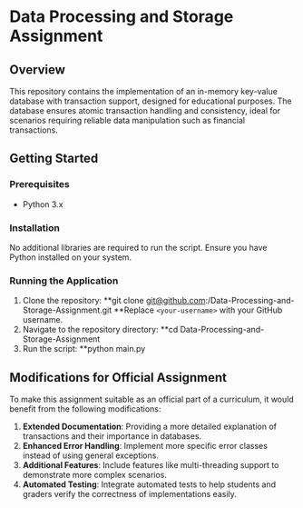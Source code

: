 # Data Processing and Storage Assignment

## Overview
This repository contains the implementation of an in-memory key-value database with transaction support, designed for educational purposes. The database ensures atomic transaction handling and consistency, ideal for scenarios requiring reliable data manipulation such as financial transactions.

## Getting Started

### Prerequisites
- Python 3.x

### Installation
No additional libraries are required to run the script. Ensure you have Python installed on your system.

### Running the Application
1. Clone the repository:
**git clone git@github.com:<your-username>/Data-Processing-and-Storage-Assignment.git
**Replace `<your-username>` with your GitHub username.
3. Navigate to the repository directory:
**cd Data-Processing-and-Storage-Assignment
4. Run the script:
**python main.py

## Modifications for Official Assignment
To make this assignment suitable as an official part of a curriculum, it would benefit from the following modifications:
1. **Extended Documentation**: Providing a more detailed explanation of transactions and their importance in databases.
2. **Enhanced Error Handling**: Implement more specific error classes instead of using general exceptions.
3. **Additional Features**: Include features like multi-threading support to demonstrate more complex scenarios.
4. **Automated Testing**: Integrate automated tests to help students and graders verify the correctness of implementations easily.

